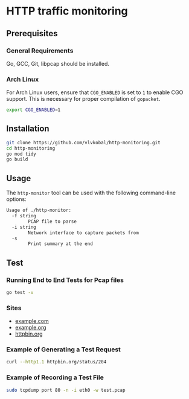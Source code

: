 # HTTP traffic monitoring

## Prerequisites

### General Requirements

Go, GCC, Git, libpcap should be installed.

### Arch Linux

For Arch Linux users, ensure that `CGO_ENABLED` is set to `1` to enable CGO support. This is necessary for proper compilation of `gopacket`.

```sh
export CGO_ENABLED=1
```

## Installation

```sh
git clone https://github.com/vlvkobal/http-monitoring.git
cd http-monitoring
go mod tidy
go build
```

## Usage

The `http-monitor` tool can be used with the following command-line options:

```sh
Usage of ./http-monitor:
  -f string
        PCAP file to parse
  -i string
        Network interface to capture packets from
  -s    
        Print summary at the end
```

## Test

### Running End to End Tests for Pcap files

```sh
go test -v
```

### Sites

- [example.com](http://example.com)
- [example.org](http://example.org)
- [httpbin.org](http://httpbin.org)

### Example of Generating a Test Request

```sh
curl --http1.1 httpbin.org/status/204
```

### Example of Recording a Test File

```sh
sudo tcpdump port 80 -n -i eth0 -w test.pcap
```
